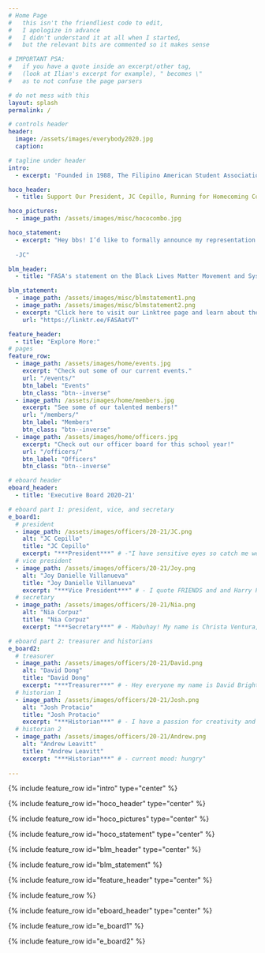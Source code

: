 ```yaml
---
# Home Page
#   this isn't the friendliest code to edit,
#   I apologize in advance
#   I didn't understand it at all when I started,
#   but the relevant bits are commented so it makes sense

# IMPORTANT PSA:
#   if you have a quote inside an excerpt/other tag,
#   (look at Ilian's excerpt for example), " becomes \"
#   as to not confuse the page parsers

# do not mess with this
layout: splash
permalink: /

# controls header
header: 
  image: /assets/images/everybody2020.jpg
  caption:

# tagline under header
intro:
  - excerpt: 'Founded in 1988, The Filipino American Student Association (FASA) is an organization formed to enhance interactions between Filipinos and other students, faculty, and staff of the Virginia Polytechnic Institute and State University through cultural, educational, and social activities.'

hoco_header:
  - title: Support Our President, JC Cepillo, Running for Homecoming Court!

hoco_pictures: 
  - image_path: /assets/images/misc/hococombo.jpg

hoco_statement:
  - excerpt: "Hey bbs! I’d like to formally announce my representation of the Filipino American Student Association on the Homecoming Court for the Fall Semester of 2020. My platform is “Project PUSO with JC”, where I aim to spread the Ideology of “Purposeful Unconditional Service to Others” throughout Blacksburg and surrounding areas. Similarly, the word “PUSO” means “Heart” in the Filipino Language of Tagalog, where I am trying to make a difference one heart at a time. Truthfully, I wouldn’t have been able to overcome all of the hardships throughout my life if it weren’t for my amazing friends and family providing me with unconditional love and support, and I have spent my life trying to inspire others to do the same. The PUSO Foundation pools together the many talents of our family to provide Covid Relief, Beirut Aid, and many more projects. I cannot wait to share more about my platform in these upcoming weeks, but let’s get started with my homecoming shirt! If you would like to purchase one, please follow the directions on the second picture. Love y’all, and thank you so much for your support! 
  
  -JC"

blm_header: 
  - title: "FASA's statement on the Black Lives Matter Movement and Systemic Racism in America"

blm_statement:
  - image_path: /assets/images/misc/blmstatement1.png
  - image_path: /assets/images/misc/blmstatement2.png
  - excerpt: "Click here to visit our Linktree page and learn about the BLM Movement and take action"
    url: "https://linktr.ee/FASAatVT" 

feature_header:
  - title: "Explore More:"
# pages
feature_row:
  - image_path: /assets/images/home/events.jpg
    excerpt: "Check out some of our current events."
    url: "/events/"
    btn_label: "Events"
    btn_class: "btn--inverse"
  - image_path: /assets/images/home/members.jpg
    excerpt: "See some of our talented members!"
    url: "/members/"
    btn_label: "Members"
    btn_class: "btn--inverse"
  - image_path: /assets/images/home/officers.jpg
    excerpt: "Check out our officer board for this school year!"
    url: "/officers/"
    btn_label: "Officers"
    btn_class: "btn--inverse"

# eboard header
eboard_header:
  - title: 'Executive Board 2020-21'

# eboard part 1: president, vice, and secretary
e_board1:
  # president
  - image_path: /assets/images/officers/20-21/JC.png
    alt: "JC Cepillo"
    title: "JC Cepillo"
    excerpt: "***President***" # -"I have sensitive eyes so catch me wearing my sunglasses even when it’s cloudy"
  # vice president
  - image_path: /assets/images/officers/20-21/Joy.png
    alt: "Joy Danielle Villanueva"
    title: "Joy Danielle Villanueva"
    excerpt: "***Vice President***" # - I quote FRIENDS and and Harry Potter a lot"
  # secretary
  - image_path: /assets/images/officers/20-21/Nia.png
    alt: "Nia Corpuz"
    title: "Nia Corpuz"
    excerpt: "***Secretary***" # - Mabuhay! My name is Christa Ventura, and I am the Secretary. I hope my passion for FASA is translated in the work that I do! I cannot wait to see what this year brings!"

# eboard part 2: treasurer and historians
e_board2:
  # treasurer
  - image_path: /assets/images/officers/20-21/David.png
    alt: "David Dong"
    title: "David Dong"
    excerpt: "***Treasurer***" # - Hey everyone my name is David Brighton and I will be your Treasurer this year!!! I look forward to meeting you all and having a great year!"
  # historian 1
  - image_path: /assets/images/officers/20-21/Josh.png
    alt: "Josh Protacio"
    title: "Josh Protacio"
    excerpt: "***Historian***" # - I have a passion for creativity and I can’t wait to use it through my position on the FASA officer board!"
  # historian 2
  - image_path: /assets/images/officers/20-21/Andrew.png
    alt: "Andrew Leavitt"
    title: "Andrew Leavitt"
    excerpt: "***Historian***" # - current mood: hungry"
    
---
```


{% include feature_row id="intro" type="center" %}

{% include feature_row id="hoco_header" type="center" %}

{% include feature_row id="hoco_pictures" type="center" %}

{% include feature_row id="hoco_statement" type="center" %}

{% include feature_row id="blm_header" type="center" %}

{% include feature_row id="blm_statement" %}

{% include feature_row id="feature_header" type="center" %}

{% include feature_row %}

{% include feature_row id="eboard_header" type="center" %}

{% include feature_row id="e_board1" %}

{% include feature_row id="e_board2" %}

